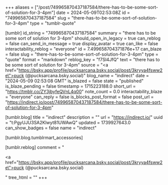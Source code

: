 +++
aliases = ["/post/749965870437187584/there-has-to-be-some-sort-of-solution-for-3-4pm"]
date = 2024-05-09T02:53:08Z
id = "749965870437187584"
slug = "there-has-to-be-some-sort-of-solution-for-3-4pm"
type = "tumblr-quote"

[tumblr]
id_string = "749965870437187584"
summary = "there has to be some sort of solution for 3-4pm"
should_open_in_legacy = true
can_reblog = false
can_send_in_message = true
display_avatar = true
can_like = false
interactability_reblog = "everyone"
id = 7.499658704371876e+17
can_blaze = false
slug = "there-has-to-be-some-sort-of-solution-for-3-4pm"
type = "quote"
format = "markdown"
reblog_key = "f7Sl4JfQ"
text = "there has to be some sort of solution for 3-4pm"
source = "<a href=\"https://bsky.app/profile/pucksarcana.bsky.social/post/3kryya4fsww2e\">puck (@pucksarcana.bsky.social)</a>"
blog_name = "indirect"
date = "2024-05-09 02:53:08 GMT"
is_blazed = false
state = "published"
is_blaze_pending = false
timestamp = 1715223188.0
short_url = "https://tmblr.co/ZY3jbyfeQVnL4q00"
note_count = 0.0
interactability_blaze = "everyone"
can_reply = false
is_blocks_post_format = false
post_url = "https://indirect.io/post/749965870437187584/there-has-to-be-some-sort-of-solution-for-3-4pm"

[tumblr.blog]
title = "indirect"
description = ""
url = "https://indirect.io/"
uuid = "t:PgyUJU3SA2Klwyt81UWAwQ"
updated = 1739927643.0
can_show_badges = false
name = "indirect"

[tumblr.blog.tumblrmart_accessories]

[tumblr.reblog]
comment = "<p><a href=\"https://bsky.app/profile/pucksarcana.bsky.social/post/3kryya4fsww2e\">puck (@pucksarcana.bsky.social)</a></p>"
tree_html = ""
+++
